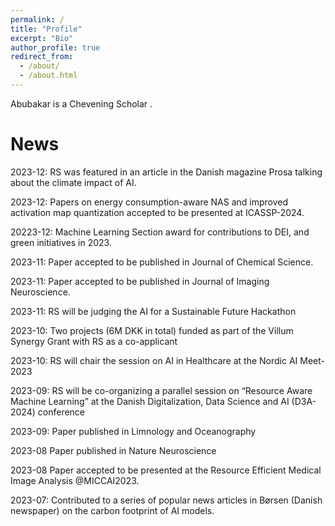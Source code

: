 ```yaml
---
permalink: /
title: "Profile"
excerpt: "Bio"
author_profile: true
redirect_from: 
  - /about/
  - /about.html
---
```


Abubakar is a Chevening Scholar .

News
======
2023-12: RS was featured in an article in the Danish magazine Prosa talking about the climate impact of AI.

2023-12: Papers on energy consumption-aware NAS and improved activation map quantization accepted to be presented at ICASSP-2024.

20223-12: Machine Learning Section award for contributions to DEI, and green initiatives in 2023.

2023-11: Paper accepted to be published in Journal of Chemical Science.

2023-11: Paper accepted to be published in Journal of Imaging Neuroscience.

2023-11: RS will be judging the AI for a Sustainable Future Hackathon

2023-10: Two projects (6M DKK in total) funded as part of the Villum Synergy Grant with RS as a co-applicant

2023-10: RS will chair the session on AI in Healthcare at the Nordic AI Meet-2023

2023-09: RS will be co-organizing a parallel session on “Resource Aware Machine Learning” at the Danish Digitalization, Data Science and AI (D3A-2024) conference

2023-09: Paper published in Limnology and Oceanography

2023-08 Paper published in Nature Neuroscience

2023-08 Paper accepted to be presented at the Resource Efficient Medical Image Analysis @MICCAI2023.

2023-07: Contributed to a series of popular news articles in Børsen (Danish newspaper) on the carbon footprint of AI models.
